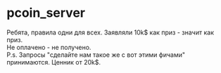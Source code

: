 # pcoin_server

Ребята, правила одни для всех. Заявляли 10k$ как приз - значит как приз.  
Не оплачено - не получено.  
P.s. Запросы "сделайте нам такое же с вот этими фичами" принимаются. Ценник от 20k$.
